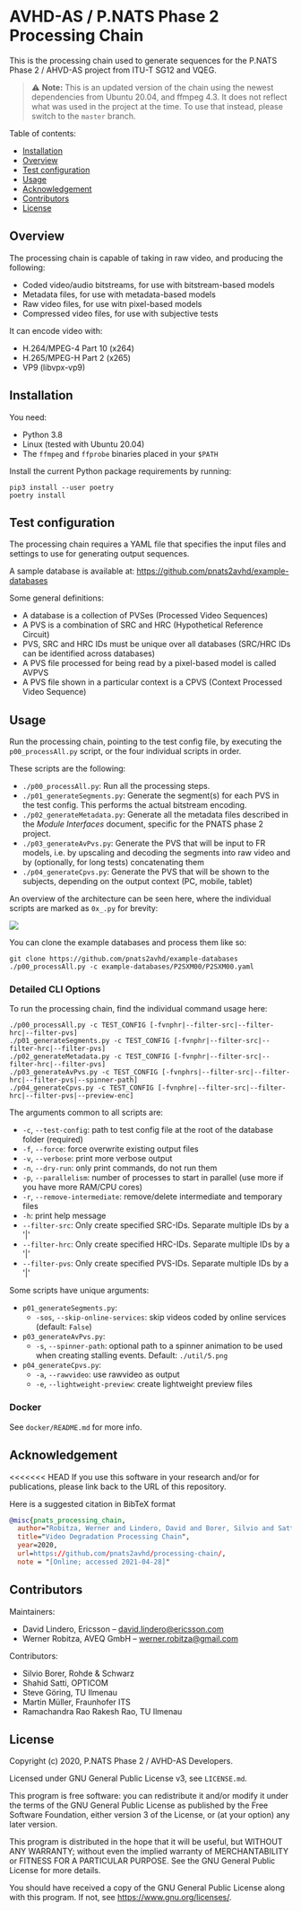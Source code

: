 # AVHD-AS / P.NATS Phase 2 Processing Chain

This is the processing chain used to generate sequences for the P.NATS Phase 2 / AHVD-AS project from ITU-T SG12 and VQEG.

> ⚠️ **Note:** This is an updated version of the chain using the newest dependencies from Ubuntu 20.04, and ffmpeg 4.3. It does not reflect what was used in the project at the time. To use that instead, please switch to the `master` branch.

Table of contents:

- [Installation](#installation)
- [Overview](#overview)
- [Test configuration](#test_configuration)
- [Usage](#usage)
- [Acknowledgement](#acknowledgement)
- [Contributors](#contributors)
- [License](#license)

## Overview

The processing chain is capable of taking in raw video, and producing the following:

- Coded video/audio bitstreams, for use with bitstream-based models
- Metadata files, for use with metadata-based models
- Raw video files, for use witn pixel-based models
- Compressed video files, for use with subjective tests

It can encode video with:

- H.264/MPEG-4 Part 10 (x264)
- H.265/MPEG-H Part 2 (x265)
- VP9 (libvpx-vp9)

## Installation

You need:

- Python 3.8
- Linux (tested with Ubuntu 20.04)
- The `ffmpeg` and `ffprobe` binaries placed in your `$PATH`

Install the current Python package requirements by running:

```
pip3 install --user poetry
poetry install
```

## Test configuration

The processing chain requires a YAML file that specifies the input files and settings to use for generating output sequences.

A sample database is available at: https://github.com/pnats2avhd/example-databases

Some general definitions:

- A database is a collection of PVSes (Processed Video Sequences)
- A PVS is a combination of SRC and HRC (Hypothetical Reference Circuit)
- PVS, SRC and HRC IDs must be unique over all databases (SRC/HRC IDs can be identified across databases)
- A PVS file processed for being read by a pixel-based model is called AVPVS
- A PVS file shown in a particular context is a CPVS (Context Processed Video Sequence)

## Usage

Run the processing chain, pointing to the test config file, by executing the `p00_processAll.py` script, or the four individual scripts in order.

These scripts are the following:

- `./p00_processAll.py`: Run all the processing steps.
- `./p01_generateSegments.py`: Generate the segment(s) for each PVS in the test config. This performs the actual bitstream encoding.
- `./p02_generateMetadata.py`: Generate all the metadata files described in the *Module Interfaces* document, specific for the PNATS phase 2 project.
- `./p03_generateAvPvs.py`: Generate the PVS that will be input to FR models, i.e. by upscaling and decoding the segments into raw video and by (optionally, for long tests) concatenating them
- `./p04_generateCpvs.py`: Generate the PVS that will be shown to the subjects, depending on the output context (PC, mobile, tablet)

An overview of the architecture can be seen here, where the individual scripts are marked as `0x_.py` for brevity:

![](architecture.png)

You can clone the example databases and process them like so:

```
git clone https://github.com/pnats2avhd/example-databases
./p00_processAll.py -c example-databases/P2SXM00/P2SXM00.yaml
```

### Detailed CLI Options

To run the processing chain, find the individual command usage here:

```
./p00_processAll.py -c TEST_CONFIG [-fvnphr|--filter-src|--filter-hrc|--filter-pvs]
./p01_generateSegments.py -c TEST_CONFIG [-fvnphr|--filter-src|--filter-hrc|--filter-pvs]
./p02_generateMetadata.py -c TEST_CONFIG [-fvnphr|--filter-src|--filter-hrc|--filter-pvs]
./p03_generateAvPvs.py -c TEST_CONFIG [-fvnphrs|--filter-src|--filter-hrc|--filter-pvs|--spinner-path]
./p04_generateCpvs.py -c TEST_CONFIG [-fvnphre|--filter-src|--filter-hrc|--filter-pvs|--preview-enc]
```

The arguments common to all scripts are:

- `-c`, `--test-config`: path to test config file at the root of the database folder (required)
- `-f`, `--force`: force overwrite existing output files
- `-v`, `--verbose`: print more verbose output
- `-n`, `--dry-run`: only print commands, do not run them
- `-p`, `--parallelism`: number of processes to start in parallel (use more if you have more RAM/CPU cores)
- `-r`, `--remove-intermediate`: remove/delete intermediate and temporary files
- `-h`: print help message
- `--filter-src`: Only create specified SRC-IDs. Separate multiple IDs by a '|'
- `--filter-hrc`: Only create specified HRC-IDs. Separate multiple IDs by a '|'
- `--filter-pvs`: Only create specified PVS-IDs. Separate multiple IDs by a '|'

Some scripts have unique arguments:

- `p01_generateSegments.py`:
    - `-sos`, `--skip-online-services`: skip videos coded by online services (default: `False`)
- `p03_generateAvPvs.py`:
    - `-s`, `--spinner-path`: optional path to a spinner animation to be used when creating stalling events. Default: `./util/5.png`
- `p04_generateCpvs.py`:
    - `-a`, `--rawvideo`: use rawvideo as output
    - `-e`, `--lightweight-preview`: create lightweight preview files

### Docker

See  `docker/README.md` for more info.

## Acknowledgement

<<<<<<< HEAD
If you use this software in your research and/or for publications, please link back to the URL of this repository.  

Here is a suggested citation in BibTeX format

```BiBTex
@misc{pnats_processing_chain,
  author="Robitza, Werner and Lindero, David and Borer, Silvio and Satti, Shahid and Göring, Steve and Müller, Martin and Ramachandra Rao, Rakesh Rao",
  title="Video Degradation Processing Chain",
  year=2020,
  url=https://github.com/pnats2avhd/processing-chain/,
  note = "[Online; accessed 2021-04-28]"
```

## Contributors

Maintainers:

- David Lindero, Ericsson – <david.lindero@ericsson.com>
- Werner Robitza, AVEQ GmbH – <werner.robitza@gmail.com>

Contributors:

- Silvio Borer, Rohde & Schwarz
- Shahid Satti, OPTICOM
- Steve Göring, TU Ilmenau
- Martin Müller, Fraunhofer ITS
- Ramachandra Rao Rakesh Rao, TU Ilmenau

## License

Copyright (c) 2020, P.NATS Phase 2 / AVHD-AS Developers.

Licensed under GNU General Public License v3, see `LICENSE.md`.

This program is free software: you can redistribute it and/or modify
it under the terms of the GNU General Public License as published by
the Free Software Foundation, either version 3 of the License, or
(at your option) any later version.

This program is distributed in the hope that it will be useful,
but WITHOUT ANY WARRANTY; without even the implied warranty of
MERCHANTABILITY or FITNESS FOR A PARTICULAR PURPOSE.  See the
GNU General Public License for more details.

You should have received a copy of the GNU General Public License
along with this program.  If not, see <https://www.gnu.org/licenses/>.
